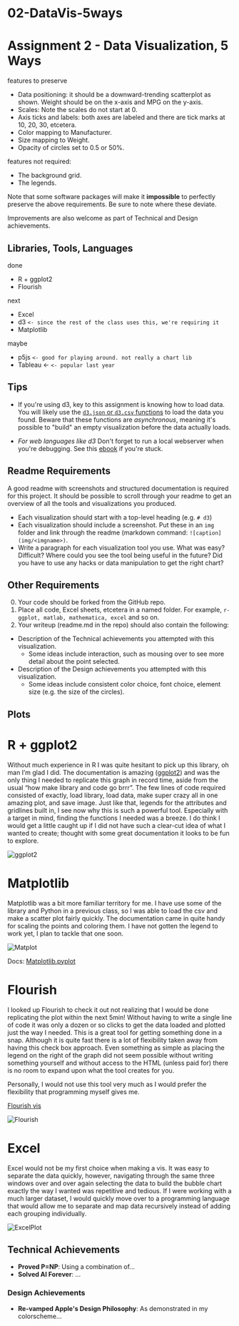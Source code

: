 # 02-DataVis-5ways

Assignment 2 - Data Visualization, 5 Ways  
===

features to preserve

- Data positioning: it should be a downward-trending scatterplot as shown.  Weight should be on the x-axis and MPG on the y-axis.
- Scales: Note the scales do not start at 0.
- Axis ticks and labels: both axes are labeled and there are tick marks at 10, 20, 30, etcetera.
- Color mapping to Manufacturer.
- Size mapping to Weight.
- Opacity of circles set to 0.5 or 50%.

features not required:

- The background grid.
- The legends.

Note that some software packages will make it **impossible** to perfectly preserve the above requirements. 
Be sure to note where these deviate.

Improvements are also welcome as part of Technical and Design achievements.

Libraries, Tools, Languages
---

done

- R + ggplot2
- Flourish

next

- Excel
- d3 `<- since the rest of the class uses this, we're requiring it`
- Matplotlib

maybe

- p5js `<- good for playing around. not really a chart lib`
- Tableau <- `<- popular last year`

Tips
---

- If you're using d3, key to this assignment is knowing how to load data.
You will likely use the [`d3.json` or `d3.csv` functions](https://github.com/mbostock/d3/wiki/Requests) to load the data you found.
Beware that these functions are *asynchronous*, meaning it's possible to "build" an empty visualization before the data actually loads.

- *For web languages like d3* Don't forget to run a local webserver when you're debugging.
See this [ebook](http://chimera.labs.oreilly.com/books/1230000000345/ch04.html#_setting_up_a_web_server) if you're stuck.


Readme Requirements
---

A good readme with screenshots and structured documentation is required for this project. 
It should be possible to scroll through your readme to get an overview of all the tools and visualizations you produced.

- Each visualization should start with a top-level heading (e.g. `# d3`)
- Each visualization should include a screenshot. Put these in an `img` folder and link through the readme (markdown command: `![caption](img/<imgname>)`.
- Write a paragraph for each visualization tool you use. What was easy? Difficult? Where could you see the tool being useful in the future? Did you have to use any hacks or data manipulation to get the right chart?

Other Requirements
---

0. Your code should be forked from the GitHub repo.
1. Place all code, Excel sheets, etcetera in a named folder. For example, `r-ggplot, matlab, mathematica, excel` and so on.
2. Your writeup (readme.md in the repo) should also contain the following:

- Description of the Technical achievements you attempted with this visualization.
  - Some ideas include interaction, such as mousing over to see more detail about the point selected.
- Description of the Design achievements you attempted with this visualization.
  - Some ideas include consistent color choice, font choice, element size (e.g. the size of the circles).

Plots
---

# R + ggplot2

Without much experience in R I was quite hesitant to pick up this library, oh man I’m glad I did. The documentation is amazing (<a href=https://ggplot2.tidyverse.org/reference/index.html>ggplot2</a>) and was the only thing I needed to replicate this graph in record time, aside from the usual “how make library and code go brrr”. The few lines of code required consisted of exactly, load library, load data, make super crazy all in one amazing plot, and save image. Just like that, legends for the attributes and gridlines built in, I see now why this is such a powerful tool. Especially with a target in mind, finding the functions I needed was a breeze. I do think I would get a little caught up if I did not have such a clear-cut idea of what I wanted to create; thought with some great documentation it looks to be fun to explore.

![ggplot2](img/Rggplot2.png)

# Matplotlib

Matplotlib was a bit more familiar territory for me. I have use some of the library and Python in a previous class, so I was able to load the csv and make a scatter plot fairly quickly. The documentation came in quite handy for scaling the points and coloring them. I have not gotten the legend to work yet, I plan to tackle that one soon.

![Matplot](img/MatPlot.png)

Docs: <a href="https://matplotlib.org/api/_as_gen/matplotlib.pyplot.html" target="_blank">Matplotlib.pyplot</a>

# Flourish

I looked up Flourish to check it out not realizing that I would be done replicating the plot within the next 5min! Without having to write a single line of code it was only a dozen or so clicks to get the data loaded and plotted just the way I needed. This is a great tool for getting something done in a snap. Although it is quite fast there is a lot of flexibility taken away from having this check box approach. Even something as simple as placing the legend on the right of the graph did not seem possible without writing something yourself and without access to the HTML (unless paid for) there is no room to expand upon what the tool creates for you.

Personally, I would not use this tool very much as I would prefer the flexibility that programming myself gives me.

<a href="https://public.flourish.studio/visualisation/5258253/" target="_blank">Flourish vis</a>

![Flourish](img/5waysFlourish.png)

# Excel

Excel would not be my first choice when making a vis. It was easy to separate the data quickly, however, navigating through the same three windows over and over again selecting the data to build the bubble chart exactly the way I wanted was repetitive and tedious. If I were working with a much larger dataset, I would quickly move over to a programming language that would allow me to separate and map data recursively instead of adding each grouping individually.

![ExcelPlot](img/ExcelPlot.png)


## Technical Achievements
- **Proved P=NP**: Using a combination of...
- **Solved AI Forever**: ...

### Design Achievements
- **Re-vamped Apple's Design Philosophy**: As demonstrated in my colorscheme...
